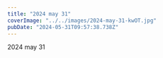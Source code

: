 ```yaml
---
title: "2024 may 31"
coverImage: "../../images/2024-may-31-kwOT.jpg"
pubDate: "2024-05-31T09:57:38.738Z"
---
```


2024 may 31

